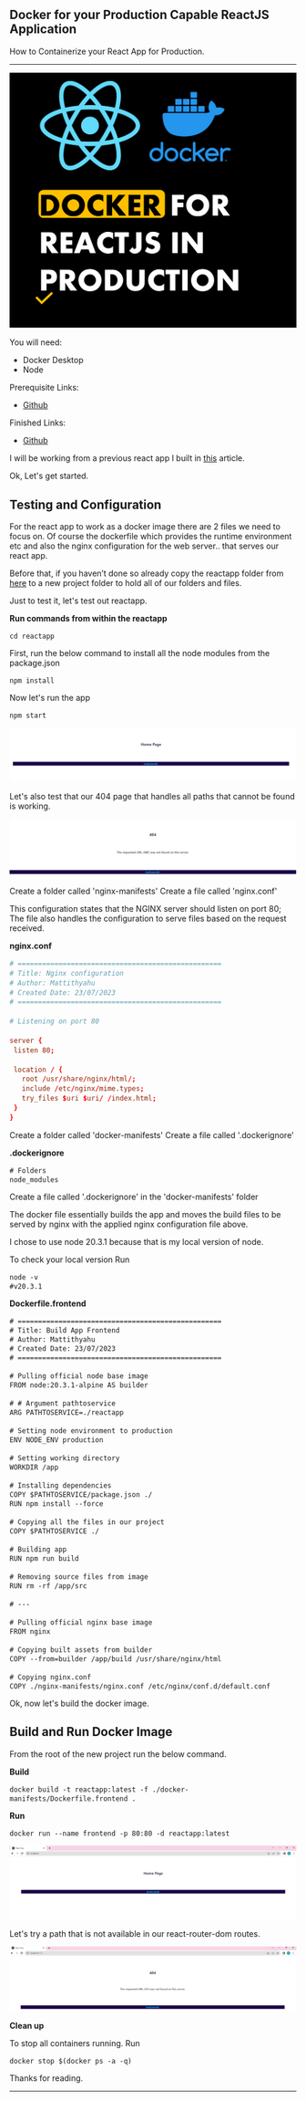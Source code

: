 ## **Docker for your Production Capable ReactJS Application**
How to Containerize your React App for Production.

---

<img src="images/Docker-for-your-ReactJS-Application_fis.png"/>

You will need:
- Docker Desktop
- Node

Prerequisite Links:
- [Github](https://github.com/mo-justlearnai/Get-Started-with-ReactJS-2023)

Finished Links:
- [Github](https://github.com/mo-justlearnai/Docker-for-your-ReactJS-Application)

I will be working from a previous react app I built in [this](https://justlearnai.com/get-started-with-reactjs-2023-23773a8911a2) article.

Ok, Let's get started. 

## Testing and Configuration

For the react app to work as a docker image there are 2 files we need to focus on. 
Of course the dockerfile which provides the runtime environment etc and also the nginx configuration for the web server.. that serves our react app.

Before that, if you haven’t done so already copy the reactapp folder from [here](https://github.com/mo-justlearnai/Get-Started-with-ReactJS-2023) to a new project folder to hold all of our folders and files. 

Just to test it, let's test out reactapp. 

**Run commands from within the reactapp**

```shell
cd reactapp
```

First, run the below command to install all the node modules from the package.json

```shell
npm install
```

Now let's run the app

```shell
npm start
```

<img src="images/docker4reacthomepage.png"/>

Let's also test that our 404 page that handles all paths that cannot be found is working. 

<img src="images/docker4react404.png"/>

Create a folder called 'nginx-manifests'
Create a file called 'nginx.conf'

This configuration states that the NGINX server should listen on port 80;
The file also handles the configuration to serve files based on the request received. 

**nginx.conf**
```conf
# ==================================================
# Title: Nginx configuration 
# Author: Mattithyahu
# Created Date: 23/07/2023 
# ==================================================

# Listening on port 80

server {
 listen 80;
 
 location / {
   root /usr/share/nginx/html/;
   include /etc/nginx/mime.types;
   try_files $uri $uri/ /index.html;
 }
}
```

Create a folder called 'docker-manifests'
Create a file called '.dockerignore'

**.dockerignore**
```shell
# Folders 
node_modules
```

Create a file called '.dockerignore' in the 'docker-manifests' folder

The docker file essentially builds the app and moves the build files to be served by nginx with the applied nginx configuration file above. 

I chose to use node 20.3.1 because that is my local version of node. 

To check your local version
Run

```shell
node -v
#v20.3.1
```

**Dockerfile.frontend**
```shell
# ==================================================  
# Title: Build App Frontend
# Author: Mattithyahu 
# Created Date: 23/07/2023  
# ==================================================

# Pulling official node base image
FROM node:20.3.1-alpine AS builder

# # Argument pathtoservice
ARG PATHTOSERVICE=./reactapp

# Setting node environment to production
ENV NODE_ENV production

# Setting working directory
WORKDIR /app

# Installing dependencies
COPY $PATHTOSERVICE/package.json ./
RUN npm install --force

# Copying all the files in our project
COPY $PATHTOSERVICE ./

# Building app
RUN npm run build

# Removing source files from image
RUN rm -rf /app/src

# ---

# Pulling official nginx base image
FROM nginx

# Copying built assets from builder
COPY --from=builder /app/build /usr/share/nginx/html

# Copying nginx.conf
COPY ./nginx-manifests/nginx.conf /etc/nginx/conf.d/default.conf

```

Ok, now let's build the docker image.

## Build and Run Docker Image

From the root of the new project run the below command.

**Build**

```
docker build -t reactapp:latest -f ./docker-manifests/Dockerfile.frontend .
```

**Run**

```
docker run --name frontend -p 80:80 -d reactapp:latest
```

<img src="images/dockerrunreact.png"/>

Let's try a path that is not available in our react-router-dom routes.

<img src="images/dockerreact404.png"/>

**Clean up**

To stop all containers running.
Run

```shell
docker stop $(docker ps -a -q)
```

Thanks for reading.

---
<!-- DONE -->
